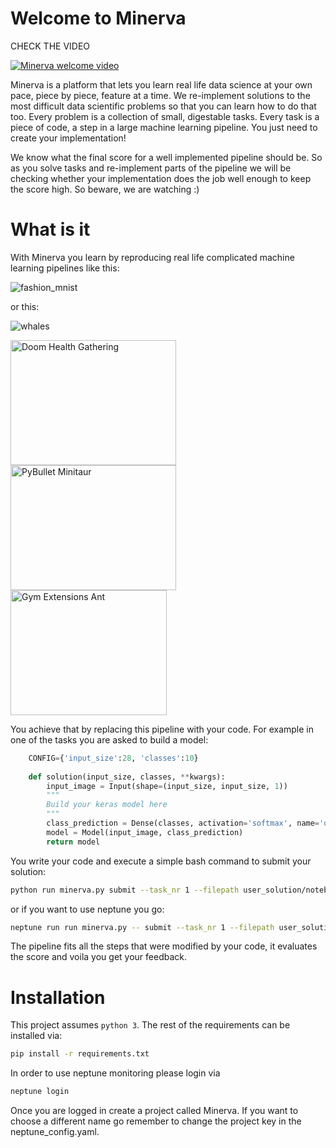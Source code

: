 # Welcome to Minerva
CHECK THE VIDEO

[![Minerva welcome video](https://i.ytimg.com/vi/bI-YlVJJl-I/2.jpg)](https://www.youtube.com/watch?v=bI-YlVJJl-I&feature=youtu.be)

Minerva is a platform that lets you learn real life data science at your own pace, piece by piece, feature at a time.
We re-implement solutions to the most difficult data scientific problems so that you can learn how to do that too.
Every problem is a collection of small, digestable tasks. Every task is a piece of code, a step in a large machine learning pipeline. You just need to create your implementation!

We know what the final score for a well implemented pipeline should be. So as you solve tasks and re-implement parts of the pipeline we will be checking whether your implementation does the job well enough to keep the score high. So beware, we are watching :)

# What is it

With Minerva you learn by reproducing real life complicated machine learning pipelines like this:

![fashion_mnist](.png)


or this:

![whales](.png)

<img src="img/doom.gif" alt="Doom Health Gathering" width="265" height="200"/><img src="img/minitaur.gif" alt="PyBullet Minitaur" width="265" height="200"/> <img src="img/ant.gif" alt="Gym Extensions Ant" width="250" height="200"/>


You achieve that by replacing this pipeline with your code. 
For example in one of the tasks you are asked to build a model:

```python
    CONFIG={'input_size':28, 'classes':10}
    
    def solution(input_size, classes, **kwargs):
        input_image = Input(shape=(input_size, input_size, 1))
        """
        Build your keras model here
        """
        class_prediction = Dense(classes, activation='softmax', name='output')(x)
        model = Model(input_image, class_prediction)
        return model

``` 
You write your code and execute a simple bash command to submit your solution:
```bash
python run minerva.py submit --task_nr 1 --filepath user_solution/notebooks/task1.ipynb
```
or if you want to use neptune you go:
```bash
neptune run run minerva.py -- submit --task_nr 1 --filepath user_solution/notebooks/task1.ipynb
```

The pipeline fits all the steps that were modified by your code, it evaluates the score and voila you get your feedback.

# Installation
This project assumes `python 3`.
The rest of the requirements can be installed via:
```bash
pip install -r requirements.txt
```

In order to use neptune monitoring please login via
```bash
neptune login
```
Once you are logged in create a project called Minerva. If you want to choose a different name go remember to change the project key in the neptune_config.yaml.
